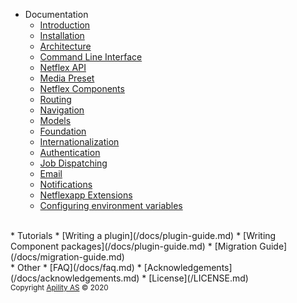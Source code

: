 * Documentation
  * [Introduction](/docs/intro.md)
  * [Installation](/docs/installation.md)
  * [Architecture](/docs/architecture.md)
  * [Command Line Interface](/docs/cli.md)
  * [Netflex API](/docs/api.md)
  * [Media Preset](/docs/media.md)
  * [Netflex Components](/docs/components.md)
  * [Routing](/docs/routing.md)
  * [Navigation](/docs/nav.md)
  * [Models](/docs/models.md)
  * [Foundation](/docs/foundation.md)
  * [Internationalization](/docs/i18n.md)
  * [Authentication](/docs/authentication.md)
  * [Job Dispatching](/docs/jobs.md)
  * [Email](/docs/email.md)
  * [Notifications](/docs/notifications.md)
  * [Netflexapp Extensions](/docs/extensions.md)
  * [Configuring environment variables](/docs/dotenv.md)
<br>
* Tutorials
  * [Writing a plugin](/docs/plugin-guide.md)
  * [Writing Component packages](/docs/plugin-guide.md)
  * [Migration Guide](/docs/migration-guide.md)
<br>
* Other
  * [FAQ](/docs/faq.md)
  * [Acknowledgements](/docs/acknowledgements.md)
  * [License](/LICENSE.md)
<br>
<small class="copyright">Copyright <a href="https://apility.no" target="_blank">Apility AS</a> &copy; 2020</small>
